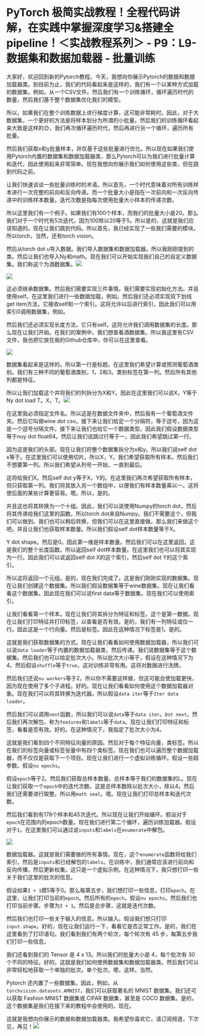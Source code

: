 # PyTorch 极简实战教程！全程代码讲解，在实践中掌握深度学习&搭建全pipeline！＜实战教程系列＞ - P9：L9- 数据集和数据加载器 - 批量训练 

大家好，欢迎回到新的Pytorch教程。今天，我想向你展示Pytorch的数据和数据加载器类。到目前为止，我们的代码看起来是这样的，我们有一个以某种方式加载的数据集。例如，从一个CSV文件。然后我们有一个训练循环，循环遍历时代的数量，然后我们基于整个数据集优化我们的模型。

所以，如果我们在整个训练数据上进行梯度计算，这可能非常耗时。因此，对于大数据集，一个更好的方法是将样本划分为所谓的小批量。然后我们的训练循环看起来大致是这样的😊，我们再次循环遍历时代，然后再进行另一个循环，遍历所有批量。

然后我们获取x和y批量样本，并仅基于这些批量进行优化。所以现在如果我们使用Pytorch内置的数据集和数据加载器类，那么Pytorch可以为我们进行批量计算和迭代，因此使用起来非常简单。现在我想向你展示我们如何使用这些类，但在跳到代码之前。

让我们快速谈谈一些批量训练时的术语。所以首先，一个时代意味着对所有训练样本进行一次完整的前向和反向传递。而一个批量大小是指在一次前向和一次反向传递中的训练样本数量。迭代次数是指每次使用批量大小样本的传递次数。

所以这里我们有一个例子。如果我们有100个样本，而我们的批量大小是20。那么我们对于一个时代有5次迭代，因为100除以20等于5。所以是的，这就是我们应该知道的。现在让我们跳到代码。所以首先，我已经实现了一些我们需要的模块。所以torch，当然，还有torch vision。

然后从torch dot u导入数据。我们导入数据集和数据加载器。所以我刚刚提到的类。然后让我们也导入Ny和math。现在我们可以开始实现我们自己的自定义数据集。我们称这个为酒数据集。![](img/c1a2854fc440d590a0a01b0cce4cb953_1.png)

![](img/c1a2854fc440d590a0a01b0cce4cb953_2.png)

这必须继承数据集。然后我们需要实现三件事情。我们需要实现初始化方法。并且使用self。在这里我们进行一些数据加载，例如。然后我们还必须实现双下划线get item方法，它接收self和一个索引。这将允许以后进行索引，因此我们可以用索引0调用数据集，例如。

然后我们还必须实现长度方法，它只有self。这将允许我们调用数据集的长度。那么现在让我们开始。在我们的案例中，我们想查看酒数据集。所以我这里有CSV文件，我也把它放在我的Github仓库中，你可以在这里查看。

![](img/c1a2854fc440d590a0a01b0cce4cb953_4.png)

数据集看起来是这样的。所以第一行是标题。在这里我们希望计算或预测葡萄酒类别。我们有三种不同的葡萄酒类别，1，2和3。类别标签在第一列。然后所有其他列都是特征。

所以让我们加载这个并将我们的列拆分为X和Y。因此在这里我们可以说X，Y等于Ny dot load T。X，T。![](img/c1a2854fc440d590a0a01b0cce4cb953_6.png)

在这里我必须指定文件名。所以这是在数据文件夹中，然后我有一个葡萄酒文件夹。然后它叫做wine dot csv。接下来让我们给定一个分隔符，等于逗号，因为这是一个逗号分隔文件。接下来让我们也给它一个数据类型。因此我们假设数据类型等于nuy dot float64。然后让我们说跳过行等于一。因此我们希望跳过第一行。

因为这是我们的头部。现在让我们将整个数据集拆分为x和y。所以我们说self dot x等于。在这里我们可以使用切片。所以X，Y。我们希望获取所有样本。然后我们不想要第一列。所以我们希望从列号一开始，一直到最后。

这将给我们X。然后self dot y等于X，Y的。在这里我们再次希望获取所有样本，但只获取第一列。我们将其放入另一个数组中，以便我们有样本数量乘以一。这将使后面的某些计算更容易。嗯。所以，是的。

并且这也将其转换为一个十组。因此，我们可以说使用Numpy的torch dot，然后将其传递给我们这里的函数。所以torch dot来自Numpy。我们不需要这个，但我们可以做到。我们也可以稍后转换，但我们可以在这里直接做。那么我们来做这个吧。并且让我们也获取样本数量。所以我们假设self dot样本数量等于X。

Y dot shape。然后是0。因此第一维是样本数量。然后我们可以在这里返回。这是我们的整个长度函数。所以返回self dot样本数量。在这里我们也可以将其实现为一行。因此我们可以说返回self dot X的这个索引，然后self dot Y的这个索引。

所以这将返回一个元组。是的，现在我们完成了。这是我们刚刚实现的数据集。现在让我们创建这个数据集。所以我们假设数据集等于wine数据集。现在让我们看看这个数据集。因此现在我们可以说first data等于数据集。现在我们可以使用索引。

让我们看看第一个样本。现在让我们将其拆分为特征和标签。这个是第一数据。现在让我们打印特征并打印标签，以查看是否有效。是的，我们有一列特征或仅一行。因此这是一个行向量。然后是标签。因此在这种情况下标签是1。是的。

这就是我们获取数据集的方式。现在让我们看看如何使用数据加载器，所以我们可以说`data loader`等于内置的数据加载器类，然后传递。我们说数据集等于这个数据集。然后我们也可以给定批次大小。所以批次大小等于，假设在这种情况下为4。然后假设`shuffle`等于`true`，这对训练非常有用。这将对数据进行洗牌。

然后我们还说`nu workers`等于2。所以你不需要这样做，但这可能会使加载更快，因为现在使用了多个子进程。好的。现在让我们看看如何使用这个数据加载器对象。现在我们可以将其转换为迭代器。所以假设`data iter`等于`Iter data loader`。

然后我们可以调用`next`函数，所以我们可以说`data`等于`data iter`。`Dot next`。然后我们再次解包，称为`features`和`labels`等于`data`。现在让我们打印特征和标签，看看是否有效。好的。在这种情况下，我指定了批次大小为4。

这就是我们看到四个不同特征向量的原因。然后对于每个特征向量，类标签。所以在我们的标签向量或标签张量中有四个类标签。现在我们也可以遍历整个数据加载器，而不仅仅是获取下一个项目。现在让我们进行一个虚拟训练循环。假设一些超参数。假设`nu epochs`。

假设`epoch`等于2。然后我们获取总样本数量。总样本等于我们的数据集的L。现在让我们获取一个`epoch`中的迭代次数。这是总样本数除以批次大小，除以4。然后我们还需要进行取整。所以用`math seal`。嗯。现在让我们打印总样本和迭代次数。

然后我们看到有178个样本和45次迭代。所以现在让我们开始循环。假设对于`epoch`在范围内的epoch数量。现在我们进行第二个循环，遍历训练加载器。假设对于`I`。在这里我们可以通过说`inputs`和`labels`在`enumerate`中解包。

![](img/c1a2854fc440d590a0a01b0cce4cb953_8.png)

数据加载器。这就是我们需要做的所有事情。现在，这个`enumerate`函数将给我们索引，然后是`inputs`和已经解包的`labels`。在训练中，我们通常应该进行前向和反向传播，然后更新权重。这只是一个虚拟示例。在这种情况下，我只想打印一些关于我们这里的批次的信息。

假设如果`I + 1`模5等于0。那么每第五步，我们想打印一些信息。打印`epoch`。在这里，让我们打印当前的`epoch`。然后所有的`epoch`，假设`nu epochs`。然后我们也打印当前步骤。步骤为`I + 1`。然后是总步骤，这就是迭代次数。

然后我们也打印一些关于输入的信息。所以输入。假设我们想只打印 `input.shape`。好的，现在让我们运行一下，看看它是否正常工作。是的，我们在这里看到了打印语句。我们看到我们有两个轮次，每个轮次有 45 步，每第五步我们打印一些信息。

我们还看到我们的 Tensor 是 4 x 13。所以我们的批量大小是 4，每个批次有 30 个不同的特征。好的，这就是我们如何使用数据集和数据加载器类。然后我们可以非常轻松地获取一个单独的批次。单个批次。嗯，这样。当然。

Pytorch 还内置了一些数据集。因此，例如，从 `torchvision.datasets.AMNIST`，我们可以获取著名的 MNIST 数据集。我们还可以获取 Fashion MNIST 数据集或 CIFAR 数据集，甚至是 COCO 数据集。是的，这个数据集是我们在接下来的教程中会使用的。现在。

这就是我想向你展示的数据和数据加载器类。我希望你喜欢它，请订阅频道，下次见，再见！![](img/c1a2854fc440d590a0a01b0cce4cb953_10.png)
